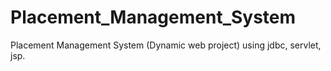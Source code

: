 # Placement_Management_System
Placement Management System (Dynamic web project) using jdbc, servlet, jsp.
